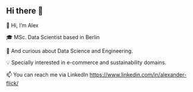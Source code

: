## Hi there 👋

👋 Hi, I’m Alex

🎓 MSc. Data Scientist based in Berlin

👀 And curious about Data Science and Engineering.

💡 Specially interested in e-commerce and sustainability domains.

📫 You can reach me via LinkedIn https://www.linkedin.com/in/alexander-flick/

<!--
**BigDatalex/BigDatalex** is a ✨ _special_ ✨ repository because its `README.md` (this file) appears on your GitHub profile.

Here are some ideas to get you started:

- 🔭 I’m currently working on ...
- 🌱 I’m currently learning ...
- 👯 I’m looking to collaborate on ...
- 🤔 I’m looking for help with ...
- 💬 Ask me about ...
- 📫 How to reach me: ...
- 😄 Pronouns: ...
- ⚡ Fun fact: ...
-->
